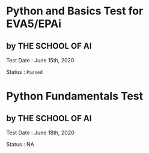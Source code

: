 # Python and Basics Test for EVA5/EPAi
## by THE SCHOOL OF AI

Test Date : June 15th, 2020

Status : `Passed`

# Python Fundamentals Test
## by THE SCHOOL OF AI

Test Date : June 18th, 2020

Status : NA